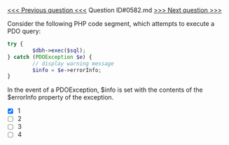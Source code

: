 [<<< Previous question <<<](0581.md)  Question ID#0582.md  [>>> Next question >>>](0583.md) 

Consider the following PHP code segment, which attempts to execute a PDO query:

```php
try {
        $dbh->exec($sql);
} catch (PDOException $e) {
        // display warning message
        $info = $e->errorInfo;
}
```
In the event of a PDOException, $info is set with the contents of the $errorInfo property of the exception.

- [x] 1
- [ ] 2
- [ ] 3
- [ ] 4
